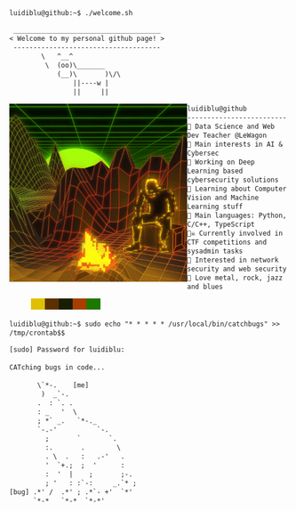```console
luidiblu@github:~$ ./welcome.sh
```

```
 _____________________________________
< Welcome to my personal github page! >
 ------------------------------------- 
        \   ^__^
         \  (oo)\_______
            (__)\       )\/\
                ||----w |
                ||     ||
```

<img align="left" src="https://github.com/Luidiblu/Luidiblu/blob/master/giphy.gif" alt="Unfortunately I didn't find the author of the pic, feel to open a pull request if found" width="320" /> 

```
luidiblu@github
-------------------------
🏫 Data Science and Web Dev Teacher @LeWagon
🔎 Main interests in AI & Cybersec
🔭 Working on Deep Learning based cybersecurity solutions
🌱 Learning about Computer Vision and Machine Learning stuff
🌟 Main languages: Python, C/C++, TypeScript 
🏴‍☠️ Currently involved in CTF competitions and sysadmin tasks
🚩 Interested in network security and web security
🎵 Love metal, rock, jazz and blues
```

<p align="left">
  &nbsp; &nbsp; &nbsp; &nbsp; &nbsp;
<img alt="#e0bf00" src="https://raw.githubusercontent.com/Luidiblu/Luidiblu/master/img/e0bf00.png" width="25" height="20" /><img alt="#5b3000" src="https://raw.githubusercontent.com/Luidiblu/Luidiblu/master/img/5b3000.png" width="25" height="20" /><img alt="#181e03" src="https://raw.githubusercontent.com/Luidiblu/Luidiblu/master/img/181e03.png" width="25" height="20" /><img alt="#a63e00" src="https://raw.githubusercontent.com/Luidiblu/Luidiblu/master/img/a63e00.png" width="25" height="20" /><img alt="#1b7800" src="https://raw.githubusercontent.com/Luidiblu/Luidiblu/master/img/1b7800.png" width="25" height="20" />
</p>

```console
luidiblu@github:~$ sudo echo "* * * * * /usr/local/bin/catchbugs" >> /tmp/crontab$$
```

```
[sudo] Password for luidiblu:

CATching bugs in code...
                              
       \`*-.    [me]              
        )  _`-.                 
       .  : `. .                
       : _   '  \               
       ; *` _.   `*-._          
       `-.-'          `-.       
         ;       `       `.     
         :.       .        \    
         . \  .   :   .-'   .   
         '  `+.;  ;  '      :   
         :  '  |    ;       ;-. 
         ; '   : :`-:     _.`* ;
[bug] .*' /  .*' ; .*`- +'  `*' 
      `*-*   `*-*  `*-*'
```